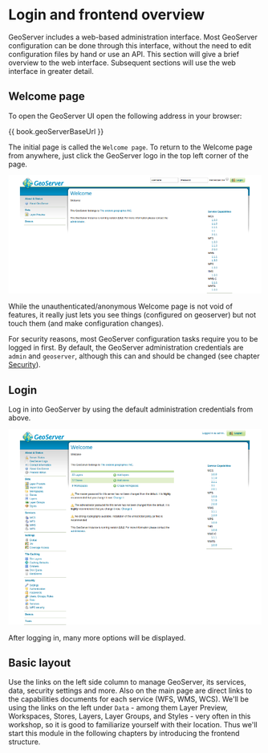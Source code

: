 # Login and frontend overview

GeoServer includes a web-based administration interface. Most GeoServer
configuration can be done through this interface, without the need to edit
configuration files by hand or use an API. This section will give a brief
overview to the web interface. Subsequent sections will use the web interface in
greater detail.

## Welcome page

To open the GeoServer UI open the following address in your browser:

{{ book.geoServerBaseUrl }}

The initial page is called the `Welcome page`. To return to the Welcome page
from anywhere, just click the GeoServer logo in the top left corner of the page.

![GeoServer welcome page](../../assets/welcome_page.png)

While the unauthenticated/anonymous Welcome page is not void of features, it
really just lets you see things (configured on geoserver) but not touch
them (and make configuration changes).

For security reasons, most GeoServer configuration tasks require you to be
logged in first. By default, the GeoServer administration credentials are
`admin` and `geoserver`, although this can and should be changed (see chapter
[Security](./security/README.md)).

## Login

Log in into GeoServer by using the default administration credentials from above.

![GeoServer welcome page](../../assets/welcome_page_login.png)

After logging in, many more options will be displayed.

## Basic layout

Use the links on the left side column to manage GeoServer, its services, data,
security settings and more. Also on the main page are direct links to the
capabilities documents for each service (WFS, WMS, WCS). We'll be using the
links on the left under `Data` - among them Layer Preview, Workspaces, Stores,
Layers, Layer Groups, and Styles - very often in this workshop, so it is good
to familiarize yourself with their location. Thus we'll start this module in the
following chapters by introducing the frontend structure.
